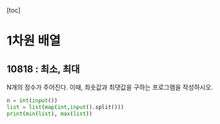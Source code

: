 [toc]

# 1차원 배열

## 10818 : 	최소, 최대

N개의 정수가 주어진다. 이때, 최솟값과 최댓값을 구하는 프로그램을 작성하시오.

```python
n = int(input())
list = list(map(int,input().split()))
print(min(list), max(list))
```
